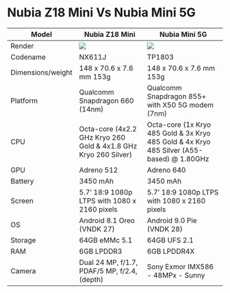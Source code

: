 # Nubia Z18 Mini Vs Nubia Mini 5G

| Model               | Nubia Z18 Mini                             | Nubia Mini 5G            |
| ------------------- | -------------------------------------------| -------------------------
| Render              | <img src="https://github.com/daviiid99/Z18VsTP1803/blob/main/TP1803.png"> | <img src="https://github.com/daviiid99/Z18VsTP1803/blob/main/TP1803.png">|
| Codename            | NX611J                        | TP1803
| Dimensions/weight   | 148 x 70.6 x 7.6 mm 153g                                        | 148 x 70.6 x 7.6 mm 153g|
| Platform            | Qualcomm Snapdragon 660 (14nm)                  | Qualcomm Snapdragon 855+ with X50 5G modem (7nm)|
| CPU| Octa-core (4x2.2 GHz Kryo 260 Gold & 4x1.8 GHz Kryo 260 Silver)|  Octa-core (1x Kryo 485 Gold & 3x Kryo 485 Gold & 4x Kryo 485 Silver (A55-based) @ 1.80GHz|
| GPU | Adreno 512| Adreno 640|
| Battery             | 3450 mAh | 3450 mAh |
| Screen | 5.7’ 18:9 1080p LTPS with 1080 x 2160 pixels | 5.7’ 18:9 1080p LTPS with 1080 x 2160 pixels|
| OS | Android 8.1 Oreo (VNDK 27) | Android 9.0 Pie (VNDK 28)|
| Storage | 64GB eMMc 5.1 | 64GB UFS 2.1|
| RAM| 6GB LPDDR3  | 6GB LPDDR4X|
| Camera | Dual 24 MP, f/1.7, PDAF/5 MP, f/2.4, (depth) | Sony Exmor IMX586 - 48MPx - Sunny
